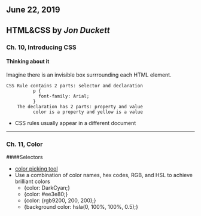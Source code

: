 ## June 22, 2019

## HTML&CSS by *Jon Duckett*

### Ch. 10, Introducing CSS

#### Thinking about it
Imagine there is an invisible box surrrounding each HTML element.
```
CSS Rule contains 2 parts: selector and declaration
          p {
            font-family: Arial;
          }
    The declaration has 2 parts: property and value
          color is a property and yellow is a value
``` 
* CSS rules usually appear in a different document

---------------------------------------------------------------------

### Ch. 11, Color
####Selectors
* [color picking tool](colorschemedesigner.com)
* Use a combination of color names, hex codes, RGB, and HSL to achieve brilliant colors
  - {color: DarkCyan;}
  - {color: #ee3e80;}
  - {color: (rgb9200, 200, 200);}
  - {background color: hsla(0, 100%, 100%, 0.5);}
